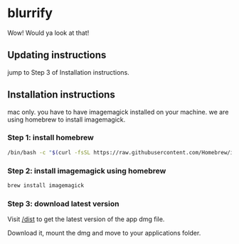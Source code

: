 # blurrify

Wow! Would ya look at that!

## Updating instructions

jump to Step 3 of Installation instructions.

## Installation instructions

mac only. you have to have imagemagick installed on your machine. we are using homebrew to install imagemagick.

### Step 1: install homebrew

```sh
/bin/bash -c "$(curl -fsSL https://raw.githubusercontent.com/Homebrew/install/master/install.sh)"
```

### Step 2: install imagemagick using homebrew

```sh
brew install imagemagick
```

### Step 3: download latest version

Visit [/dist](https://github.com/jake-tock/blurrify/tree/main/dist/mac) to get the latest version of the app dmg file.

Download it, mount the dmg and move to your applications folder.
